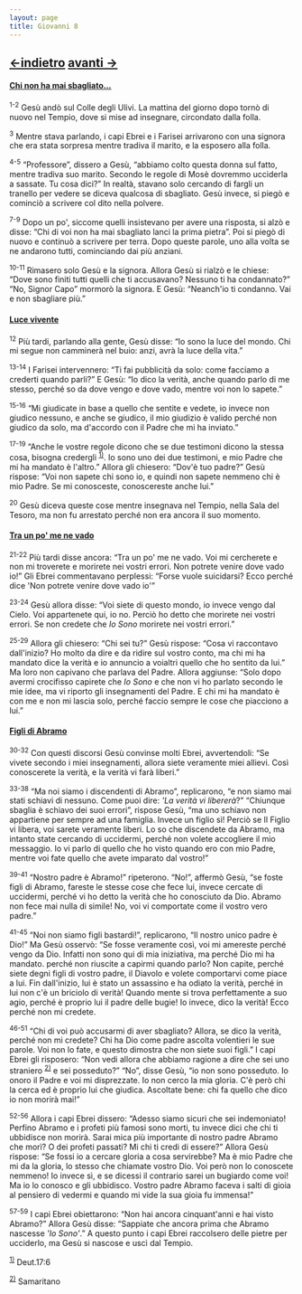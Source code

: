 ```yaml
---
layout: page
title: Giovanni 8
---
```

[<-indietro](gv07.html) [avanti ->](gv09.html)
--------------------------------
#### <a href="" id="chi_non_ha_mai_sbagliato">Chi non ha mai sbagliato...</a>

<sup>1-2</sup> Gesù andò sul Colle degli Ulivi. La mattina del giorno dopo tornò di nuovo nel Tempio, dove si mise ad insegnare, circondato dalla folla.

<sup>3</sup> Mentre stava parlando, i capi Ebrei e i Farisei arrivarono con una signora che era stata sorpresa mentre tradiva il marito, e la esposero alla folla.

<sup>4-5</sup> “Professore”, dissero a Gesù, “abbiamo colto questa donna sul fatto, mentre tradiva suo marito. Secondo le regole di Mosè dovremmo ucciderla a sassate. Tu cosa dici?” In realtà, stavano solo cercando di fargli un tranello per vedere se diceva qualcosa di sbagliato. Gesù invece, si piegò e cominciò a scrivere col dito nella polvere.

<sup>7-9</sup> Dopo un po', siccome quelli insistevano per avere una risposta, si alzò e disse: “Chi di voi non ha mai sbagliato lanci la prima pietra”. Poi si piegò di nuovo e continuò a scrivere per terra. Dopo queste parole, uno alla volta se ne andarono tutti, cominciando dai più anziani.

<sup>10-11</sup> Rimasero solo Gesù e la signora. Allora Gesù si rialzò e le chiese: “Dove sono finiti tutti quelli che ti accusavano? Nessuno ti ha condannato?” “No, Signor Capo” mormorò la signora. E Gesù: “Neanch'io ti condanno. Vai e non sbagliare più.”

#### <a href="" id="luce_vivente">Luce vivente</a>

<sup>12</sup> Più tardi, parlando alla gente, Gesù disse: “Io sono la luce del mondo. Chi mi segue non camminerà nel buio: anzi, avrà la luce della vita.”

<sup>13-14</sup> I Farisei intervennero: “Ti fai pubblicità da solo: come facciamo a crederti quando parli?” E Gesù: “Io dico la verità, anche quando parlo di me stesso, perché so da dove vengo e dove vado, mentre voi non lo sapete.”

<sup>15-16</sup> “Mi giudicate in base a quello che sentite e vedete, io invece non giudico nessuno, e anche se giudico, il mio giudizio è valido perché non giudico da solo, ma d'accordo con il Padre che mi ha inviato.”

<sup>17-19</sup> “Anche le vostre regole dicono che se due testimoni dicono la stessa cosa, bisogna credergli <sup><a href="#fn__1" id="fnt__1" class="fn_top">1)</a></sup>. Io sono uno dei due testimoni, e mio Padre che mi ha mandato è l'altro.” Allora gli chiesero: “Dov'è tuo padre?” Gesù rispose: “Voi non sapete chi sono io, e quindi non sapete nemmeno chi è mio Padre. Se mi conosceste, conoscereste anche lui.”

<sup>20</sup> Gesù diceva queste cose mentre insegnava nel Tempio, nella Sala del Tesoro, ma non fu arrestato perché non era ancora il suo momento.

#### <a href="" id="tra_un_po_me_ne_vado">Tra un po' me ne vado</a>

<sup>21-22</sup> Più tardi disse ancora: “Tra un po' me ne vado. Voi mi cercherete e non mi troverete e morirete nei vostri errori. Non potrete venire dove vado io!” Gli Ebrei commentavano perplessi: “Forse vuole suicidarsi? Ecco perché dice 'Non potrete venire dove vado io'”

<sup>23-24</sup> Gesù allora disse: “Voi siete di questo mondo, io invece vengo dal Cielo. Voi appartenete qui, io no. Perciò ho detto che morirete nei vostri errori. Se non credete che *Io Sono* morirete nei vostri errori.”

<sup>25-29</sup> Allora gli chiesero: “Chi sei tu?” Gesù rispose: “Cosa vi raccontavo dall'inizio? Ho molto da dire e da ridire sul vostro conto, ma chi mi ha mandato dice la verità e io annuncio a voialtri quello che ho sentito da lui.” Ma loro non capivano che parlava del Padre. Allora aggiunse: “Solo dopo avermi crocifisso capirete che *Io Sono* e che non vi ho parlato secondo le mie idee, ma vi riporto gli insegnamenti del Padre. E chi mi ha mandato è con me e non mi lascia solo, perché faccio sempre le cose che piacciono a lui.”

#### <a href="" id="figli_di_abramo">Figli di Abramo</a>

<sup>30-32</sup> Con questi discorsi Gesù convinse molti Ebrei, avvertendoli: “Se vivete secondo i miei insegnamenti, allora siete veramente miei allievi. Così conoscerete la verità, e la verità vi farà liberi.”

<sup>33-38</sup> “Ma noi siamo i discendenti di Abramo”, replicarono, “e non siamo mai stati schiavi di nessuno. Come puoi dire: *'La verità vi libererà*?” “Chiunque sbaglia è schiavo dei suoi errori”, rispose Gesù, “ma uno schiavo non appartiene per sempre ad una famiglia. Invece un figlio sì! Perciò se Il Figlio vi libera, voi sarete veramente liberi. Lo so che discendete da Abramo, ma intanto state cercando di uccidermi, perché non volete accogliere il mio messaggio. Io vi parlo di quello che ho visto quando ero con mio Padre, mentre voi fate quello che avete imparato dal vostro!”

<sup>39-41</sup> “Nostro padre è Abramo!” ripeterono. “No!”, affermò Gesù, “se foste figli di Abramo, fareste le stesse cose che fece lui, invece cercate di uccidermi, perché vi ho detto la verità che ho conosciuto da Dio. Abramo non fece mai nulla di simile! No, voi vi comportate come il vostro vero padre.”

<sup>41-45</sup> “Noi non siamo figli bastardi!”, replicarono, “Il nostro unico padre è Dio!” Ma Gesù osservò: “Se fosse veramente così, voi mi amereste perché vengo da Dio. Infatti non sono qui di mia iniziativa, ma perché Dio mi ha mandato. perché non riuscite a capirmi quando parlo? Non capite, perché siete degni figli di vostro padre, il Diavolo e volete comportarvi come piace a lui. Fin dall'inizio, lui è stato un assassino e ha odiato la verità, perché in lui non c'è un briciolo di verità! Quando mente si trova perfettamente a suo agio, perché è proprio lui il padre delle bugie! Io invece, dico la verità! Ecco perché non mi credete.

<sup>46-51</sup> “Chi di voi può accusarmi di aver sbagliato? Allora, se dico la verità, perché non mi credete? Chi ha Dio come padre ascolta volentieri le sue parole. Voi non lo fate, e questo dimostra che non siete suoi figli.” I capi Ebrei gli risposero: “Non vedi allora che abbiamo ragione a dire che sei uno straniero <sup><a href="#fn__2" id="fnt__2" class="fn_top">2)</a></sup> e sei posseduto?” “No”, disse Gesù, “io non sono posseduto. Io onoro il Padre e voi mi disprezzate. Io non cerco la mia gloria. C'è però chi la cerca ed è proprio lui che giudica. Ascoltate bene: chi fa quello che dico io non morirà mai!”

<sup>52-56</sup> Allora i capi Ebrei dissero: “Adesso siamo sicuri che sei indemoniato! Perfino Abramo e i profeti più famosi sono morti, tu invece dici che chi ti ubbidisce non morirà. Sarai mica più importante di nostro padre Abramo che morì? O dei profeti passati? Mi chi ti credi di essere?” Allora Gesù rispose: “Se fossi io a cercare gloria a cosa servirebbe? Ma è mio Padre che mi da la gloria, lo stesso che chiamate vostro Dio. Voi però non lo conoscete nemmeno! Io invece sì, e se dicessi il contrario sarei un bugiardo come voi! Ma io lo conosco e gli ubbidisco. Vostro padre Abramo faceva i salti di gioia al pensiero di vedermi e quando mi vide la sua gioia fu immensa!”

<sup>57-59</sup> I capi Ebrei obiettarono: “Non hai ancora cinquant'anni e hai visto Abramo?” Allora Gesù disse: “Sappiate che ancora prima che Abramo nascesse *'Io Sono'*.” A questo punto i capi Ebrei raccolsero delle pietre per ucciderlo, ma Gesù si nascose e uscì dal Tempio.

<sup><a href="#fnt__1" id="fn__1" class="fn_bot">1)</a></sup>
Deut.17:6

<sup><a href="#fnt__2" id="fn__2" class="fn_bot">2)</a></sup>
Samaritano


